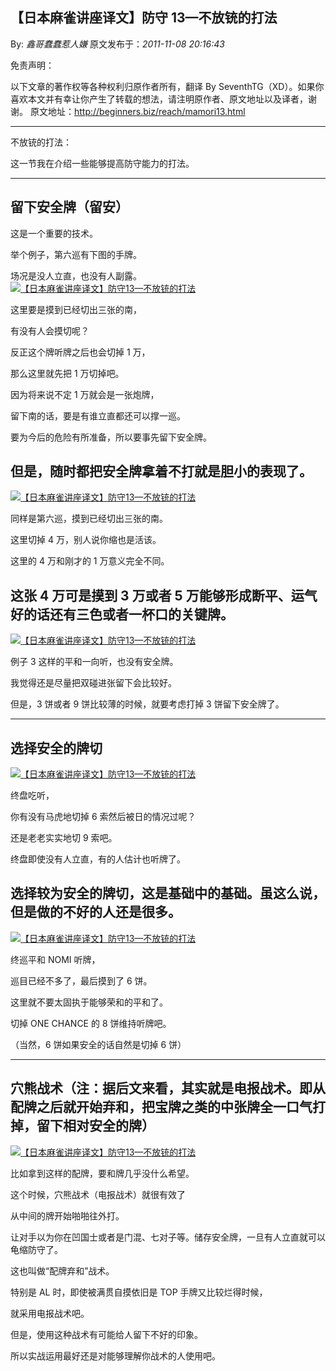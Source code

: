 ## 【日本麻雀讲座译文】防守 13—不放铳的打法

By: _鑫哥蠢蠢惹人嫌_ 原文发布于：_2011-11-08 20:16:43_

免责声明：

以下文章的著作权等各种权利归原作者所有，翻译 By
SeventhTG（XD）。如果你喜欢本文并有幸让你产生了转载的想法，请注明原作者、原文地址以及译者，谢谢。
原文地址：http://beginners.biz/reach/mamori13.html

---

不放铳的打法：

这一节我在介绍一些能够提高防守能力的打法。

---

## 留下安全牌（留安）

这是一个重要的技术。

举个例子，第六巡有下图的手牌。

场况是没人立直，也没有人副露。
[![【日本麻雀讲座译文】防守13—不放铳的打法](http://s6.sinaimg.cn/middle/7f78b76fgb138419a6ee5&690)](http://photo.blog.sina.com.cn/showpic.html#blogid=7f78b76f0100zh97&url=http://s6.sinaimg.cn/orignal/7f78b76fgb138419a6ee5)

这里要是摸到已经切出三张的南，

有没有人会摸切呢？

反正这个牌听牌之后也会切掉 1 万，

那么这里就先把 1 万切掉吧。

因为将来说不定 1 万就会是一张炮牌，

留下南的话，要是有谁立直都还可以撑一巡。

要为今后的危险有所准备，所以要事先留下安全牌。

## 但是，随时都把安全牌拿着不打就是胆小的表现了。

[![【日本麻雀讲座译文】防守13—不放铳的打法](http://s12.sinaimg.cn/mw690/7f78b76fgx6C2aJ8YCn0b&690)](http://photo.blog.sina.com.cn/showpic.html#blogid=7f78b76f0100zh97&url=http://album.sina.com.cn/pic/7f78b76fgx6C2aJ8YCn0b)

同样是第六巡，摸到已经切出三张的南。

这里切掉 4 万，别人说你缩也是活该。

这里的 4 万和刚才的 1 万意义完全不同。

## 这张 4 万可是摸到 3 万或者 5 万能够形成断平、运气好的话还有三色或者一杯口的关键牌。

[![【日本麻雀讲座译文】防守13—不放铳的打法](http://s13.sinaimg.cn/middle/7f78b76fgb138746a4e6c&690)](http://photo.blog.sina.com.cn/showpic.html#blogid=7f78b76f0100zh97&url=http://s13.sinaimg.cn/orignal/7f78b76fgb138746a4e6c)

例子 3 这样的平和一向听，也没有安全牌。

我觉得还是尽量把双碰进张留下会比较好。

但是，3 饼或者 9 饼比较薄的时候，就要考虑打掉 3 饼留下安全牌了。

---

## 选择安全的牌切

[![【日本麻雀讲座译文】防守13—不放铳的打法](http://s2.sinaimg.cn/middle/7f78b76fgb13883342f41&690)](http://photo.blog.sina.com.cn/showpic.html#blogid=7f78b76f0100zh97&url=http://s2.sinaimg.cn/orignal/7f78b76fgb13883342f41)

终盘吃听，

你有没有马虎地切掉 6 索然后被日的情况过呢？

还是老老实实地切 9 索吧。

终盘即使没有人立直，有的人估计也听牌了。

## 选择较为安全的牌切，这是基础中的基础。虽这么说，但是做的不好的人还是很多。

[![【日本麻雀讲座译文】防守13—不放铳的打法](http://s11.sinaimg.cn/middle/7f78b76fg781f465c0f5a&690)](http://photo.blog.sina.com.cn/showpic.html#blogid=7f78b76f0100zh97&url=http://s11.sinaimg.cn/orignal/7f78b76fg781f465c0f5a)

终巡平和 NOMI 听牌，

巡目已经不多了，最后摸到了 6 饼。

这里就不要太固执于能够荣和的平和了。

切掉 ONE CHANCE 的 8 饼维持听牌吧。

（当然，6 饼如果安全的话自然是切掉 6 饼）

---

## 穴熊战术（注：据后文来看，其实就是电报战术。即从配牌之后就开始弃和，把宝牌之类的中张牌全一口气打掉，留下相对安全的牌）

[![【日本麻雀讲座译文】防守13—不放铳的打法](http://s7.sinaimg.cn/middle/7f78b76fg781f48d4d316&690)](http://photo.blog.sina.com.cn/showpic.html#blogid=7f78b76f0100zh97&url=http://s7.sinaimg.cn/orignal/7f78b76fg781f48d4d316)

比如拿到这样的配牌，要和牌几乎没什么希望。

这个时候，穴熊战术（电报战术）就很有效了

从中间的牌开始啪啪往外打。

让对手以为你在凹国士或者是门混、七对子等。储存安全牌，一旦有人立直就可以龟缩防守了。

这也叫做“配牌弃和”战术。

特别是 AL 时，即使被满贯自摸依旧是 TOP 手牌又比较烂得时候，

就采用电报战术吧。

但是，使用这种战术有可能给人留下不好的印象。

所以实战运用最好还是对能够理解你战术的人使用吧。
